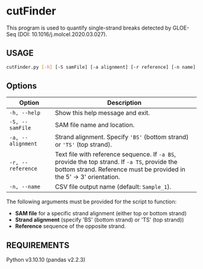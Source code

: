 # cutFinder

This program is used to quantify single-strand breaks detected by GLOE-Seq (DOI: 10.1016/j.molcel.2020.03.027).

## USAGE
```bash
cutFinder.py [-h] [-S samFile] [-a alignment] [-r reference] [-n name]
```

## Options

| Option                                      | Description                                                                 |
|--------------------------------------------|-----------------------------------------------------------------------------|
| `-h, --help              `                 | Show this help message and exit.                                            |
| `-S, --samFile           `                 | SAM file name and location.                                                 |
| `-a, --alignment         `                  | Strand alignment. Specify `'BS'` (bottom strand) or `'TS'` (top strand).    |
| `-r, --reference         `                  | Text file with reference sequence. If `-a BS`, provide the top strand. If `-a TS`, provide the bottom strand. Reference must be provided in the 5' → 3' orientation. |
| `-n, --name              `                  | CSV file output name (default: `Sample_1`).                                 |


The following arguments must be provided for the script to function:
- **SAM file** for a specific strand alignment (either top or bottom strand) 
- **Strand alignment** (specify 'BS' (bottom strand) or 'TS' (top strand))
- **Reference** sequence of the opposite strand.


## REQUIREMENTS

Python v3.10.10 (pandas v2.2.3)
